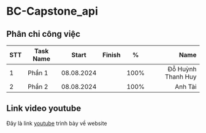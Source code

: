 # BC-Capstone_api

## Phân chi công việc

| STT  | Task Name | Start      | Finish   | %    |               Name |
| :--- | --------- | ---------  | -------- | ---- | -----------------: |
| 1    | Phần 1    | 08.08.2024 |          | 100% | Đỗ Huỳnh Thanh Huy |
| 2    | Phần 2    | 08.08.2024 |          | 100% | Anh Tài            |


## Link video youtube
Đây là link [youtube][1] trình bày về website

[1]: <>